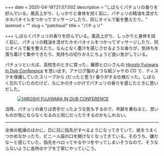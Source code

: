 +++
date = 2020-04-18T21:57:00Z
description = "しばらくパチュリの香りを好んでいる。風呂上がり、しっかりと身体を拭く前に、パチュリの精油を混ぜたホホバオイルをつかってマッサージしたり、同じオイルで髪を整えたり。"
lastmod = ""
slug = "patchouli"
title = "パチュリ"

+++
しばらくパチュリの香りを好んでいる。風呂上がり、しっかりと身体を拭く前に、パチュリの精油を混ぜたホホバオイルをつかってマッサージしたり、同じオイルで髪を整えたり。なんとなく墨汁を感じさせるような香りが、気持ちを落ち着けて集中できたり、気持ちの切りかえにちょうど良い気がしている。

パチュリといえば、高校生のときに買った、藤原ヒロシさんの [Hiroshi Fujiwara In Dub Conference](https://www.amazon.co.jp/exec/obidos/ASIN/B0000563SJ/2xup-22) を思い出す。アナログ盤のような紙ジャケの CD で、ディスクを保護していたスリーブから (だったと思う) 香りがする仕様だった。しばらく忘れていたのだけど、なにかのきっかけでパチュリの香りを感じたときに思いだした。

<figure>
<a href="https://www.amazon.co.jp/exec/obidos/ASIN/B0000563SJ/2xup-22">
<img alt="HIROSHI FUJIWARA IN DUB CONFERENCE" src="https://images-fe.ssl-images-amazon.com/images/P/B0000563SJ.jpg">
</a>
</figure>

当時、パチュリの香りは苦手だったような気もするので、年齢を重ねると、苦いものが気にならなくなるのと同じだったりするのかもしれない。

***

全体の乾燥のほかに、日に日に指先がすべるようになってきていて、紙をうまくつかめなかったり、ビニール袋の口を開けなくなってきている。そのうち、嫌だなーと感じていた、指先をペロってやるやつをやってしまいそうなので、そうならないように各所のケアを丁寧にやっていこう。